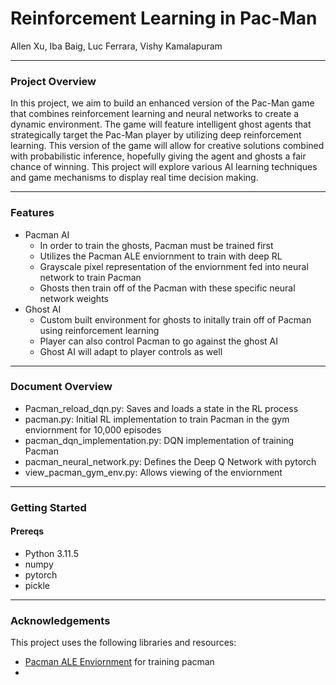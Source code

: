 # Reinforcement Learning in Pac-Man
Allen Xu, Iba Baig, Luc Ferrara, Vishy Kamalapuram

---
### Project Overview
In this project, we aim to build an enhanced version of the Pac-Man game that combines reinforcement learning and neural networks to create a dynamic environment. The game will feature intelligent ghost agents that strategically target the Pac-Man player by utilizing deep reinforcement learning. This version of the game will allow for creative solutions combined with probabilistic inference, hopefully giving the agent and ghosts a fair chance of winning. This project will explore various AI learning techniques and game mechanisms to display real time decision making.

---
### Features
- Pacman AI
   - In order to train the ghosts, Pacman must be trained first
   - Utilizes the Pacman ALE enviornment to train with deep RL
   - Grayscale pixel representation of the enviornment fed into neural network to train Pacman
   - Ghosts then train off of the Pacman with these specific neural network weights
- Ghost AI
   - Custom built environment for ghosts to initally train off of Pacman using reinforcement learning
   - Player can also control Pacman to go against the ghost AI
   - Ghost AI will adapt to player controls as well

---
### Document Overview
- Pacman_reload_dqn.py: Saves and loads a state in the RL process
- pacman.py: Initial RL implementation to train Pacman in the gym enviornment for 10,000 episodes
- pacman_dqn_implementation.py: DQN implementation of training Pacman
- pacman_neural_network.py: Defines the Deep Q Network with pytorch
- view_pacman_gym_env.py: Allows viewing of the enviornment

---
### Getting Started
#### Prereqs
- Python 3.11.5
- numpy
- pytorch
- pickle


---
### Acknowledgements
This project uses the following libraries and resources:
- [Pacman ALE Enviornment](https://ale.farama.org/environments/pacman/) for training pacman
-  



